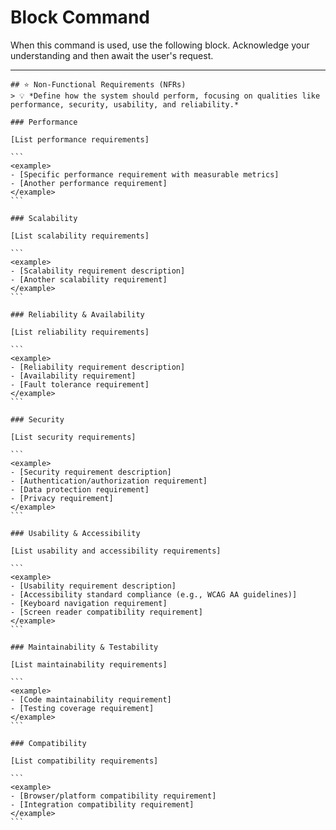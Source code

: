 # Block Command

When this command is used, use the following block. Acknowledge your understanding and then await the user's request.

---

``````````
## ⭐ Non-Functional Requirements (NFRs)
> 💡 *Define how the system should perform, focusing on qualities like performance, security, usability, and reliability.*

### Performance

[List performance requirements]

```
<example>
- [Specific performance requirement with measurable metrics]
- [Another performance requirement]
</example>
```

### Scalability

[List scalability requirements]

```
<example>
- [Scalability requirement description]
- [Another scalability requirement]
</example>
```

### Reliability & Availability

[List reliability requirements]

```
<example>
- [Reliability requirement description]
- [Availability requirement]
- [Fault tolerance requirement]
</example>
```

### Security

[List security requirements]

```
<example>
- [Security requirement description]
- [Authentication/authorization requirement]
- [Data protection requirement]
- [Privacy requirement]
</example>
```

### Usability & Accessibility

[List usability and accessibility requirements]

```
<example>
- [Usability requirement description]
- [Accessibility standard compliance (e.g., WCAG AA guidelines)]
- [Keyboard navigation requirement]
- [Screen reader compatibility requirement]
</example>
```

### Maintainability & Testability

[List maintainability requirements]

```
<example>
- [Code maintainability requirement]
- [Testing coverage requirement]
</example>
```

### Compatibility

[List compatibility requirements]

```
<example>
- [Browser/platform compatibility requirement]
- [Integration compatibility requirement]
</example>
```
``````````
